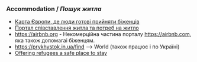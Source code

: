 ### Accommodation / _Пошук житла_

* [Карта Європи, де люди готові прийняти біженців](https://icanhelp.host/?fbclid=IwAR0ToiiqUAnlCIA8QsH1goO94-gYy3ZKuL9eW8nYLsE_cPh2F3vjMUgdUnM)
* [Портал співставлення житла та потреб на житло](www.unterkunft-ukraine.de)
* https://airbnb.org - Некомерційна частина порталу https://airbnb.com, яка також допомагаі біженцям.
* https://prykhystok.in.ua/find --> World (також працює і по Україні)
* [Offering refugees a safe place to stay](https://www.host4ukraine.com/)
